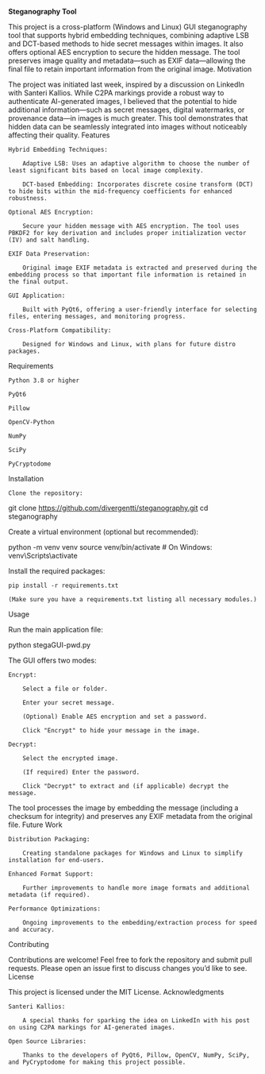 **Steganography Tool**

This project is a cross-platform (Windows and Linux) GUI steganography tool that supports hybrid embedding techniques, combining adaptive LSB and DCT-based methods to hide secret messages within images. It also offers optional AES encryption to secure the hidden message. The tool preserves image quality and metadata—such as EXIF data—allowing the final file to retain important information from the original image.
Motivation

The project was initiated last week, inspired by a discussion on LinkedIn with Santeri Kallios. While C2PA markings provide a robust way to authenticate AI-generated images, I believed that the potential to hide additional information—such as secret messages, digital watermarks, or provenance data—in images is much greater. This tool demonstrates that hidden data can be seamlessly integrated into images without noticeably affecting their quality.
Features

    Hybrid Embedding Techniques:

        Adaptive LSB: Uses an adaptive algorithm to choose the number of least significant bits based on local image complexity.

        DCT-based Embedding: Incorporates discrete cosine transform (DCT) to hide bits within the mid-frequency coefficients for enhanced robustness.

    Optional AES Encryption:

        Secure your hidden message with AES encryption. The tool uses PBKDF2 for key derivation and includes proper initialization vector (IV) and salt handling.

    EXIF Data Preservation:

        Original image EXIF metadata is extracted and preserved during the embedding process so that important file information is retained in the final output.

    GUI Application:

        Built with PyQt6, offering a user-friendly interface for selecting files, entering messages, and monitoring progress.

    Cross-Platform Compatibility:

        Designed for Windows and Linux, with plans for future distro packages.

Requirements

    Python 3.8 or higher

    PyQt6

    Pillow

    OpenCV-Python

    NumPy

    SciPy

    PyCryptodome

Installation

    Clone the repository:

git clone https://github.com/divergentti/steganography.git
cd steganography

Create a virtual environment (optional but recommended):

python -m venv venv
source venv/bin/activate  # On Windows: venv\Scripts\activate

Install the required packages:

    pip install -r requirements.txt

    (Make sure you have a requirements.txt listing all necessary modules.)

Usage

Run the main application file:

python stegaGUI-pwd.py

The GUI offers two modes:

    Encrypt:

        Select a file or folder.

        Enter your secret message.

        (Optional) Enable AES encryption and set a password.

        Click "Encrypt" to hide your message in the image.

    Decrypt:

        Select the encrypted image.

        (If required) Enter the password.

        Click "Decrypt" to extract and (if applicable) decrypt the message.

The tool processes the image by embedding the message (including a checksum for integrity) and preserves any EXIF metadata from the original file.
Future Work

    Distribution Packaging:

        Creating standalone packages for Windows and Linux to simplify installation for end-users.

    Enhanced Format Support:

        Further improvements to handle more image formats and additional metadata (if required).

    Performance Optimizations:

        Ongoing improvements to the embedding/extraction process for speed and accuracy.

Contributing

Contributions are welcome! Feel free to fork the repository and submit pull requests. Please open an issue first to discuss changes you’d like to see.
License

This project is licensed under the MIT License.
Acknowledgments

    Santeri Kallios:

        A special thanks for sparking the idea on LinkedIn with his post on using C2PA markings for AI-generated images.

    Open Source Libraries:

        Thanks to the developers of PyQt6, Pillow, OpenCV, NumPy, SciPy, and PyCryptodome for making this project possible.
